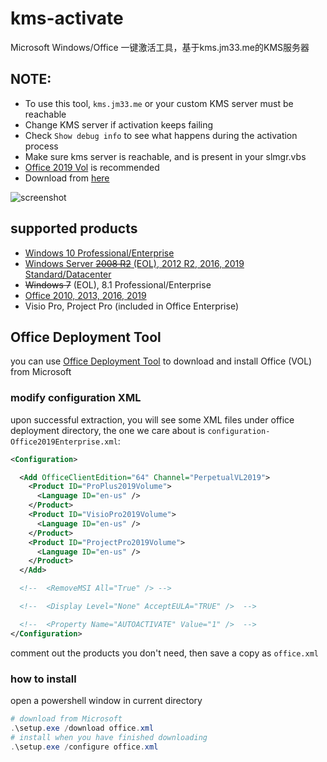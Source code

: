 # kms-activate
Microsoft Windows/Office 一键激活工具，基于kms.jm33.me的KMS服务器

## NOTE:

- To use this tool, `kms.jm33.me` or your custom KMS server must be reachable
- Change KMS server if activation keeps failing
- Check `Show debug info` to see what happens during the activation process
- Make sure kms server is reachable, and is present in your slmgr.vbs
- [Office 2019 Vol](https://github.com/jm33-m0/kms-activate#office-deployment-tool) is recommended
- Download from [here](https://github.com/jm33-m0/kms-activate/releases)

![screenshot](/img/win-activate.JPG)

## supported products

- [Windows 10 Professional/Enterprise](https://www.microsoft.com/en-us/software-download/windows10)
- [Windows Server ~~2008 R2~~ (EOL), 2012 R2, 2016, 2019 Standard/Datacenter](https://www.microsoft.com/en-us/evalcenter/evaluate-windows-server-2019?filetype=ISO)
- ~~Windows 7~~ (EOL), 8.1 Professional/Enterprise
- [Office 2010, 2013, 2016, 2019](https://github.com/jm33-m0/kms-activate#office-deployment-tool)
- Visio Pro, Project Pro (included in Office Enterprise)

## Office Deployment Tool

you can use [Office Deployment Tool](https://www.microsoft.com/en-us/download/details.aspx?id=49117) to download and install Office (VOL) from Microsoft

### modify configuration XML

upon successful extraction, you will see some XML files under office deployment directory,
the one we care about is `configuration-Office2019Enterprise.xml`:

```xml
<Configuration>

  <Add OfficeClientEdition="64" Channel="PerpetualVL2019">
    <Product ID="ProPlus2019Volume">
      <Language ID="en-us" />
    </Product>
    <Product ID="VisioPro2019Volume">
      <Language ID="en-us" />
    </Product>
    <Product ID="ProjectPro2019Volume">
      <Language ID="en-us" />
    </Product>
  </Add>

  <!--  <RemoveMSI All="True" /> -->

  <!--  <Display Level="None" AcceptEULA="TRUE" />  -->

  <!--  <Property Name="AUTOACTIVATE" Value="1" />  -->
</Configuration>
```

comment out the products you don't need, then save a copy as `office.xml`

### how to install

open a powershell window in current directory

```powershell
# download from Microsoft
.\setup.exe /download office.xml
# install when you have finished downloading
.\setup.exe /configure office.xml
```

